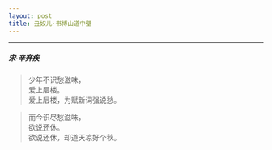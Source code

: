 ```yaml
---
layout: post
title: 丑奴儿·书博山道中壁
---
```

-----
#####  宋·辛弃疾

> 少年不识愁滋味，  
> 爱上层楼。  
> 爱上层楼，为赋新词强说愁。

> 而今识尽愁滋味，  
> 欲说还休。  
> 欲说还休，却道天凉好个秋。
